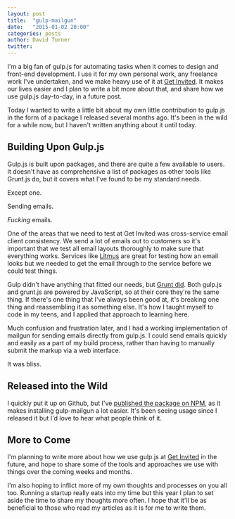 ```yaml
---
layout: post
title:  "gulp-mailgun"
date:   "2015-01-02 20:00"
categories: posts
author: David Turner
twitter:
---
```

I'm a big fan of gulp.js for automating tasks when it comes to design and front-end development. I use it for my own personal work, any freelance work I've undertaken, and we make heavy use of it at [Get Invited][]. It makes our lives easier and I plan to write a bit more about that, and share how we use gulp.js day-to-day, in a future post.

Today I wanted to write a little bit about my own little contribution to gulp.js in the form of a package I released several months ago. It's been in the wild for a while now, but I haven't written anything about it until today.

## Building Upon Gulp.js

Gulp.js is built upon packages, and there are quite a few available to users. It doesn't have as comprehensive a list of packages as other tools like Grunt.js do, but it covers what I've found to be my standard needs.

Except one.

Sending emails.

_Fucking_ emails.

One of the areas that we need to test at Get Invited was cross-service email client consistency. We send a lot of emails out to customers so it's important that we test all email layouts thoroughly to make sure that everything works. Services like [Litmus][] are great for testing how an email looks but we needed to get the email through to the service before we could test things.

Gulp didn't have anything that fitted our needs, but [Grunt did][]. Both gulp.js and grunt.js are powered by JavaScript, so at their core they're the same thing. If there's one thing that I've always been good at, it's breaking one thing and reassembling it as something else. It's how I taught myself to code in my teens, and I applied that approach to learning here.

Much confusion and frustration later, and I had a working implementation of mailgun for sending emails directly from gulp.js. I could send emails quickly and easily as a part of my build process, rather than having to manually submit the markup via a web interface.

It was bliss.

## Released into the Wild

I quickly put it up on Github, but I've [published the package on NPM][], as it makes installing gulp-mailgun a lot easier. It's been seeing usage since I released it but I'd love to hear what people think of it.

## More to Come

I'm planning to write more about how we use gulp.js at [Get Invited][] in the future, and hope to share some of the tools and approaches we use with things over the coming weeks and months.

I'm also hoping to inflict more of my own thoughts and processes on you all too. Running a startup really eats into my time but this year I plan to set aside the time to share my thoughts more often. I hope that it'll be as beneficial to those who read my articles as it is for me to write them.

[Get Invited]: https://getinvited.to
[Litmus]: https://litmus.com
[Grunt did]: https://www.npmjs.com/package/grunt-mailgun
[published the package on NPM]: https://www.npmjs.com/package/gulp-mailgun